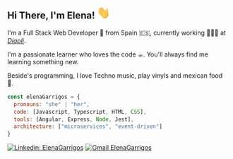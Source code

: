 <h2> Hi There, I'm Elena! <img src="https://raw.githubusercontent.com/ABSphreak/ABSphreak/master/gifs/Hi.gif" width="30px"></h2>
I'm a Full Stack Web Developer 🚀 from Spain 🇪🇸, currently working 👨🏻‍💻 at <em><a href="https://www.diapli.com/">Diapli</a></em>.

I'm a passionate learner who loves the code ☕︎. You'll always find me learning something new.

Beside's programming, I love Techno music, play vinyls and mexican food 🌯.

```javascript
const elenaGarrigos = {
  pronouns: "she" | "her",
  code: [Javascript, Typescript, HTML, CSS],
  tools: [Angular, Express, Node, Jest],
  architecture: ["microservices", "event-driven"]
}
```

[![Linkedin: ElenaGarrigos](https://img.shields.io/badge/-ElenaGarrigos-blue?style=flatsquare&logo=Linkedin&logoColor=white&link=https://www.linkedin.com/in/elena-garrig%C3%B3s-003082120/)](https://www.linkedin.com/in/elena-garrig%C3%B3s-003082120/)
[![Gmail ElenaGarrigos](https://img.shields.io/badge/Gmail-elenacpsafa@gmail.com-red)](mailto:elenacpsafa@gmail.com)
